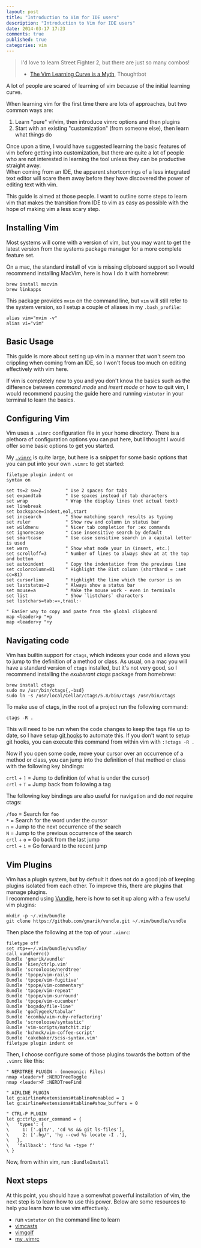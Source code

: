 ```yaml
---
layout: post
title: "Introduction to Vim for IDE users"
description: "Introduction to Vim for IDE users"
date: 2014-03-17 17:23
comments: true
published: true
categories: vim
---
```


> I'd love to learn Street Fighter 2, but there are just so many combos!   
> - [The Vim Learning Curve is a Myth](http://robots.thoughtbot.com/the-vim-learning-curve-is-a-myth), Thoughtbot

A lot of people are scared of learning of vim because of the initial learning curve.

When learning vim for the first time there are lots of approaches, but two common ways are:

1. Learn "pure" vi/vim, then introduce vimrc options and then plugins
2. Start with an existing "customization" (from someone else), then learn what things do

Once upon a time, I would have suggested learning the basic features of vim before getting into customization, but there are quite a lot of people who are not interested in learning the tool unless they can be productive straight away.  
When coming from an IDE, the apparent shortcomings of a less integrated text editor will scare them away before they have discovered the power of editing text with vim.

This guide is aimed at those people. I want to outline some steps to learn vim that makes the transition from IDE to vim as easy as possible with the hope of making vim a less scary step.


Installing Vim
--------------

Most systems will come with a version of vim, but you may want to get the latest version from the systems package manager for a more complete feature set.

On a mac, the standard install of `vim` is missing clipboard support so I would recommend installing MacVim, here is how I do it with homebrew:

```
brew install macvim
brew linkapps
```

This package provides `mvim` on the command line, but `vim` will still refer to the system version, so I setup a couple of aliases in my `.bash_profile`:

```
alias vim="mvim -v"
alias vi="vim"
```


Basic Usage
-----------

This guide is more about setting up vim in a manner that won't seem too crippling when coming from an IDE, so I won't focus too much on editing effectively with vim here.

If vim is completely new to you and you don't know the basics such as the difference between _command mode_ and _insert mode_ or how to quit vim, I would recommend pausing the guide here and running `vimtutor` in your terminal to learn the basics.


Configuring Vim
---------------

Vim uses a `.vimrc` configuration file in your home directory. There is a plethora of configuration options you can put here, but I thought I would offer some basic options to get you started.

My [`.vimrc`](https://github.com/stevenocchipinti/dotvim/blob/master/vimrc) is quite large, but here is a snippet for some basic options that you can put into your own `.vimrc` to get started:

```
filetype plugin indent on
syntax on

set ts=2 sw=2         " Use 2 spaces for tabs
set expandtab         " Use spaces instead of tab characters
set wrap              " Wrap the display lines (not actual text)
set linebreak
set backspace=indent,eol,start
set incsearch         " Show matching search results as typing
set ruler             " Show row and column in status bar
set wildmenu          " Nicer tab completion for :ex commands
set ignorecase        " Case insensitive search by default
set smartcase         " Use case sensitive search in a capital letter is used
set warn              " Show what mode your in (insert, etc.)
set scrolloff=3       " Number of lines to always show at at the top and bottom
set autoindent        " Copy the indentation from the previous line
set colorcolumn=81    " Highlight the 81st column (shorthand = :set cc=81)
set cursorline        " Highlight the line which the cursor is on
set laststatus=2      " Always show a status bar
set mouse=a           " Make the mouse work - even in terminals
set list              " Show `listchars` characters
set listchars=tab:=»,trail:·

" Easier way to copy and paste from the global clipboard
map <leader>p "+p
map <leader>y "+y
```


Navigating code
---------------

Vim has builtin support for `ctags`, which indexes your code and allows you to jump to the definition of a method or class. As usual, on a mac you will have a standard version of `ctags` installed, but it's not very good, so I recommend installing the _exuberant ctags_ package from homebrew:

```
brew install ctags
sudo mv /usr/bin/ctags{,-bsd}
sudo ln -s /usr/local/Cellar/ctags/5.8/bin/ctags /usr/bin/ctags
```

To make use of ctags, in the root of a project run the following command:

```
ctags -R .
```

This will need to be run when the code changes to keep the tags file up to date, so I have setup [git hooks](http://tbaggery.com/2011/08/08/effortless-ctags-with-git.html) to automate this. If you don't want to setup git hooks, you can execute this command from within vim with `:!ctags -R .`

Now if you open some code, move your cursor over an occurrence of a method or class, you can jump into the definition of that method or class with the following key bindings:

`crtl` + `]` = Jump to definition (of what is under the cursor)  
`crtl` + `T` = Jump back from following a tag

The following key bindings are also useful for navigation and do _not_ require ctags:

`/foo` = Search for `foo`  
`*` = Search for the word under the cursor  
`n` = Jump to the next occurrence of the search  
`N` = Jump to the previous occurrence of the search  
`crtl` + `o` = Go back from the last jump  
`crtl` + `i` = Go forward to the recent jump  


Vim Plugins
-----------

Vim has a plugin system, but by default it does not do a good job of keeping plugins isolated from each other. To improve this, there are plugins that manage plugins.  
I recommend using [Vundle](https://github.com/gmarik/vundle), here is how to set it up along with a few useful vim plugins:

```
mkdir -p ~/.vim/bundle
git clone https://github.com/gmarik/vundle.git ~/.vim/bundle/vundle
```

Then place the following at the top of your `.vimrc`:

```
filetype off
set rtp+=~/.vim/bundle/vundle/
call vundle#rc()
Bundle 'gmarik/vundle'
Bundle 'kien/ctrlp.vim'
Bundle 'scrooloose/nerdtree'
Bundle 'tpope/vim-rails'
Bundle 'tpope/vim-fugitive'
Bundle 'tpope/vim-commentary'
Bundle 'tpope/vim-repeat'
Bundle 'tpope/vim-surround'
Bundle 'tpope/vim-cucumber'
Bundle 'bogado/file-line'
Bundle 'godlygeek/tabular'
Bundle 'ecomba/vim-ruby-refactoring'
Bundle 'scrooloose/syntastic'
Bundle 'vim-scripts/matchit.zip'
Bundle 'kchmck/vim-coffee-script'
Bundle 'cakebaker/scss-syntax.vim'
filetype plugin indent on
```

Then, I choose configure some of those plugins towards the bottom of the `.vimrc` like this:

```
" NERDTREE PLUGIN - (mnemonic: Files)
nmap <leader>f :NERDTreeToggle
nmap <leader>F :NERDTreeFind

" AIRLINE PLUGIN
let g:airline#extensions#tabline#enabled = 1
let g:airline#extensions#tabline#show_buffers = 0

" CTRL-P PLUGIN
let g:ctrlp_user_command = {
\   'types': {
\     1: ['.git/', 'cd %s && git ls-files'],
\     2: ['.hg/', 'hg --cwd %s locate -I .'],
\   },
\   'fallback': 'find %s -type f'
\ }
```

Now, from within vim, run `:BundleInstall`

Next steps
----------

At this point, you should have a somewhat powerful installation of vim, the next step is to learn how to use this power. Below are some resources to help you learn how to use vim effectively.

- run `vimtutor` on the command line to learn
- [vimcasts](http://vimcasts.org/)
- [vimgolf](http://www.vimgolf.com/)
- [my .vimrc](http://github.com/stevenocchipinti/dotvim)
